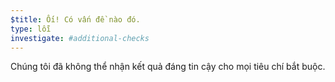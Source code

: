 ```yaml
---
$title: Ối! Có vấn đề nào đó.
type: lỗi
investigate: #additional-checks
---
```


Chúng tôi đã không thể nhận kết quả đáng tin cậy cho mọi tiêu chí bắt buộc.
